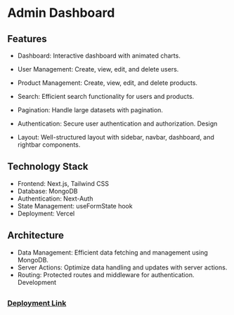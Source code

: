 # Admin Dashboard

## Features
- Dashboard: Interactive dashboard with animated charts.
- User Management: Create, view, edit, and delete users.
- Product Management: Create, view, edit, and delete products.
- Search: Efficient search functionality for users and products.
- Pagination: Handle large datasets with pagination.
-  Authentication: Secure user authentication and authorization.
Design

- Layout: Well-structured layout with sidebar, navbar, dashboard, and rightbar components.
## Technology Stack
- Frontend: Next.js, Tailwind CSS
- Database: MongoDB
- Authentication: Next-Auth
- State Management: useFormState hook
- Deployment: Vercel
## Architecture
- Data Management: Efficient data fetching and management using MongoDB.
- Server Actions: Optimize data handling and updates with server actions.
- Routing: Protected routes and middleware for authentication.
Development

##
### [Deployment Link](https://admin-dashboard-nextjs1.vercel.app/)




